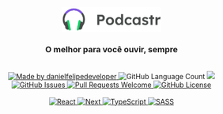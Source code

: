 <div align="center">
   <img alt="podcastr" src=".github/podcastr.svg" width="40%"/>
   <h3>O melhor para você ouvir, sempre</h3>
</div>
<br/>

<div align="center">
   <a href="https://github.com/danielfelipedeveloper">
      <img alt="Made by danielfelipedeveloper" src="https://img.shields.io/badge/made%20by-danielfelipedeveloper-yellow">
   </a>

   <img alt="GitHub Language Count" src="https://img.shields.io/github/languages/count/danielfelipedeveloper/podcastr-next">

   <a aria-label="React Version" href="https://github.com/facebook/react/blob/master/CHANGELOG.md#1702-march-22-2021">
      <img src="https://img.shields.io/badge/react-17.0.2-informational?logo=react"></img>
   </a>

   <a href="https://github.com/danielfelipedeveloper/podcastr-next/issues">
      <img alt="GitHub Issues" src="https://img.shields.io/github/issues/danielfelipedeveloper/podcastr-next">
   </a>

   <a href="https://github.com/danielfelipedeveloper/podcastr-next/pulls">
      <img alt="Pull Requests Welcome" src="https://img.shields.io/badge/PRs-welcome-brightgreen.svg?style=flat-square">
   </a>

   <a href="https://github.com/danielfelipedeveloper/podcastr-next/blob/main/LICENSE.md">
      <img alt="GitHub License" src="https://img.shields.io/github/license/danielfelipedeveloper/podcastr-next">
   </a>
   </br>
   </br>
   <a href="#-techs">
      <img alt="React" src="https://img.shields.io/badge/react%20-%2320232a.svg?&style=for-the-badge&logo=react&logoColor=%2361DAFB">
      <img alt="Next" src="https://img.shields.io/badge/next%20js%20-%23000000.svg?&style=for-the-badge&logo=next.js&logoColor=white">
      <img alt="TypeScript" src="https://img.shields.io/badge/typescript%20-%23007ACC.svg?&style=for-the-badge&logo=typescript&logoColor=white">
      <img alt="SASS" src="https://img.shields.io/badge/SASS%20-hotpink.svg?&style=for-the-badge&logo=SASS&logoColor=white"/>
   </a>
</div>
